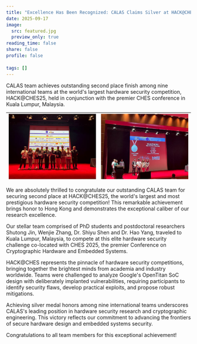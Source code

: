 ```yaml
---
title: "Excellence Has Been Recognized: CALAS Claims Silver at HACK@CHES25!"
date: 2025-09-17
image:
  src: featured.jpg
  preview_only: true
reading_time: false
share: false
profile: false

tags: []
---
```

CALAS team achieves outstanding second place finish among nine international teams at the world's largest hardware security competition, HACK@CHES25, held in conjunction with the premier CHES conference in Kuala Lumpur, Malaysia.
<!--more-->

| ![](image1.jpg) | ![](image2.jpg) |
|-----------------|-----------------|

We are absolutely thrilled to congratulate our outstanding CALAS team for securing second place at HACK@CHES25, the world's largest and most prestigious hardware security competition! This remarkable achievement brings honor to Hong Kong and demonstrates the exceptional caliber of our research excellence.

Our stellar team comprised of PhD students and postdoctoral researchers Shutong Jin, Wenjie Zhang, Dr. Shiyu Shen and Dr. Hao Yang, traveled to Kuala Lumpur, Malaysia, to compete at this elite hardware security challenge co-located with CHES 2025, the premier Conference on Cryptographic Hardware and Embedded Systems.

HACK@CHES represents the pinnacle of hardware security competitions, bringing together the brightest minds from academia and industry worldwide. Teams were challenged to analyze Google's OpenTitan SoC design with deliberately implanted vulnerabilities, requiring participants to identify security flaws, develop practical exploits, and propose robust mitigations.

Achieving silver medal honors among nine international teams underscores CALAS's leading position in hardware security research and cryptographic engineering. This victory reflects our commitment to advancing the frontiers of secure hardware design and embedded systems security.

Congratulations to all team members for this exceptional achievement!